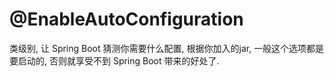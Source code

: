 # @EnableAutoConfiguration #
类级别, 让 Spring Boot 猜测你需要什么配置, 根据你加入的jar, 一般这个选项都是要启动的, 否则就享受不到 Spring Boot 带来的好处了.

